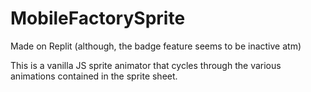 # MobileFactorySprite


Made on Replit (although, the badge feature seems to be inactive atm)
<script src="https://replit.com/public/js/replit-badge-v2.js" theme="dark" position="bottom-right"></script>

This is a vanilla JS sprite animator that cycles through the various animations contained in the sprite sheet.
